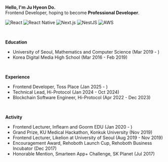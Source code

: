 **Hello, I'm Ju Hyeon Do.**
<br />
Frontend Developer, hoping to become **Professional Developer**.

![React](https://img.shields.io/badge/-React-white?style=flat-square&logo=react&logoColor=61DAFB&color=333D4B)
![React Native](https://img.shields.io/badge/-React%20Native-white?style=flat-square&logo=react&logoColor=61DAFB&color=333D4B)
![Next.js](https://img.shields.io/badge/-Next.js-white?style=flat-square&logo=nextdotjs&logoColor=ffffff&color=000000)
![NestJS](https://img.shields.io/badge/-NestJS-white?style=flat-square&logo=nestjs&logoColor=ffffff&color=E0234E)
![AWS](https://img.shields.io/badge/-AWS-white?style=flat-square&logo=amazonwebservices&logoColor=ffffff&color=232F3E)

<br />

**Education**
- University of Seoul, Mathematics and Computer Science (Mar 2019 - )
- Korea Digital Media High School (Mar 2016 - Feb 2019)

<br />

**Experience**
- Frontend Developer, Toss Place (Jan 2025 - )
- Technical Lead, Hi-Protocol (Jan 2024 - Oct 2024)
- Blockchain Software Engineer, Hi-Protocol (Apr 2022 - Dec 2023)

<br />

**Activity**
- Frontend Lecturer, Inflearn and Goorm EDU (Jan 2020 - )
- Grand Prize, KU Medical Hackathon, Konkuk University (Nov 2019)
- Frontend Lecturer, Likelion at University of Seoul (Aug 2019 - Nov 2019)
- Encouragement Award, Rehoboth Launch Cup, Rehoboth Business Incubator (Dec 2017)
- Honorable Mention, Smarteen App+ Challenge, SK Planet (Jul 2017)
